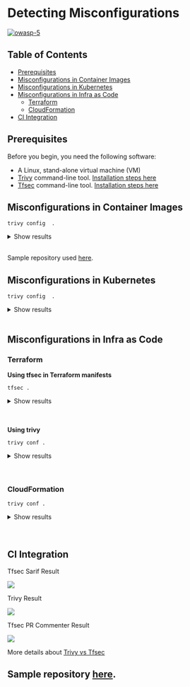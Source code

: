 
# Detecting Misconfigurations


[![owasp-5](https://techdocs.f5.com/dam/f5/kb/global/solutions/k10622005_images/A6_security_misconfiguration.png)](https://support.f5.com/csp/article/K10622005)

## Table of Contents
- [Prerequisites](#prerequisites)
- [Misconfigurations in Container Images](#misconfigurations-in-container-images)
- [Misconfigurations in Kubernetes](#misconfigurations-in-kubernetes)
- [Misconfigurations in Infra as Code](#misconfigurations-in-infra-as-code)
  - [Terraform](#terraform)
  - [CloudFormation](#cloudformation)
- [CI Integration](#ci-integration)

## Prerequisites

Before you begin, you need the following software:

- A Linux, stand-alone virtual machine (VM)
- [Trivy](https://www.aquasec.com/products/trivy/) command-line tool. [Installation steps here](https://aquasecurity.github.io/trivy/v0.20.0/getting-started/installation/)
- [Tfsec](https://github.com/aquasecurity/tfsec) command-line tool. [Installation steps here](https://github.com/aquasecurity/tfsec#installation)

## Misconfigurations in Container Images

`trivy config  .`

<details>
<summary>Show results</summary>

![](https://i.imgur.com/2SYJEQe.png)
</details></br>

Sample repository used [here](https://github.com/krol3/infra-code-tf).
## Misconfigurations in Kubernetes

`trivy config  .`

<details>
<summary>Show results</summary>

![](https://i.imgur.com/cZ2NagX.png)

</details></br>

## Misconfigurations in Infra as Code

### Terraform

**Using tfsec in Terraform manifests**

`tfsec .`

<details>
<summary>Show results</summary>

```
WARNING: Failed to load module: missing module with source 'terraform-aws-modules/security-group/aws' -  try to 'terraform init' first
WARNING: Failed to load module: missing module with source 'terraform-aws-modules/ec2-instance/aws' -  try to 'terraform init' first
WARNING: Failed to load module: missing module with source 'terraform-aws-modules/s3-bucket/aws' -  try to 'terraform init' first

  Result 1

  [aws-kms-auto-rotate-keys][MEDIUM] Resource 'aws_kms_key.this' does not have KMS Key auto-rotation enabled.
  /Users/krol/workspace/github/infra-code-tf/app-ec2/main.tf:79-80


      76 |   tags = local.tags
      77 | }
      78 |
      79 | resource "aws_kms_key" "this" {
      80 | }
      81 |
      82 | resource "aws_network_interface" "this" {
      83 |   count = 1

  Legacy ID:  AWS019
  Impact:     Long life KMS keys increase the attack surface when compromised
  Resolution: Configure KMS key to auto rotate

  More Info:
  - https://tfsec.dev/docs/aws/kms/auto-rotate-keys#aws/kms
  - https://registry.terraform.io/providers/hashicorp/aws/latest/docs/resources/kms_key#enable_key_rotation
  - https://docs.aws.amazon.com/kms/latest/developerguide/rotate-keys.html

  times
  ------------------------------------------
  disk i/o             31.415294ms
  parsing HCL          27.395µs
  evaluating values    427.268µs
  running checks       2.329946ms

  counts
  ------------------------------------------
  files loaded         7
  blocks               21
  modules              0

  results
  ------------------------------------------
  critical             0
  high                 0
  medium               1
  low                  0
  ignored              0

  1 potential problems detected.
```

</details></br>
<br>

**Using trivy**

`trivy conf .`

<details>
<summary>Show results</summary>

```
WARNING: Failed to load module: missing module with source 'terraform-aws-modules/security-group/aws' -  try to 'terraform init' first
WARNING: Failed to load module: missing module with source 'terraform-aws-modules/ec2-instance/aws' -  try to 'terraform init' first
WARNING: Failed to load module: missing module with source 'terraform-aws-modules/s3-bucket/aws' -  try to 'terraform init' first
2021-10-27T22:44:28.692-0300	INFO	Detected config files: 4

app-ec2/main.tf (terraform)
===========================
Tests: 14 (SUCCESSES: 13, FAILURES: 1, EXCEPTIONS: 0)
Failures: 1 (UNKNOWN: 0, LOW: 0, MEDIUM: 1, HIGH: 0, CRITICAL: 0)

+------------------------------------------+--------------+------------------------------------------+----------+----------------------------------------------------+
|                   TYPE                   |  MISCONF ID  |                  CHECK                   | SEVERITY |                      MESSAGE                       |
+------------------------------------------+--------------+------------------------------------------+----------+----------------------------------------------------+
|   Terraform Security Check powered by    | AVD-AWS-0065 | A KMS key is not configured to           |  MEDIUM  | Resource 'aws_kms_key.this' does not               |
|                  tfsec                   |              | auto-rotate.                             |          | have KMS Key auto-rotation enabled.                |
|                                          |              |                                          |          | -->tfsec.dev/docs/aws/kms/auto-rotate-keys#aws/kms |
+------------------------------------------+--------------+------------------------------------------+----------+----------------------------------------------------+

app-ec2/variables.tf (terraform)
================================
Tests: 8 (SUCCESSES: 8, FAILURES: 0, EXCEPTIONS: 0)
Failures: 0 (UNKNOWN: 0, LOW: 0, MEDIUM: 0, HIGH: 0, CRITICAL: 0)


site-s3/main.tf (terraform)
===========================
Tests: 5 (SUCCESSES: 5, FAILURES: 0, EXCEPTIONS: 0)
Failures: 0 (UNKNOWN: 0, LOW: 0, MEDIUM: 0, HIGH: 0, CRITICAL: 0)


site-s3/variables.tf (terraform)
================================
Tests: 2 (SUCCESSES: 2, FAILURES: 0, EXCEPTIONS: 0)
Failures: 0 (UNKNOWN: 0, LOW: 0, MEDIUM: 0, HIGH: 0, CRITICAL: 0)
```
</details></br>
<br>

### CloudFormation

```
trivy conf .
```

<details>
<summary>Show results</summary>

```
trivy conf .
WARNING: Failed to load module: missing module with source 'terraform-aws-modules/s3-bucket/aws' -  try to 'terraform init' first
2021-11-25T13:49:04.581-0300	INFO	Detected config files: 4

cf-sample.yaml (cloudformation)
===============================
Tests: 11 (SUCCESSES: 4, FAILURES: 7, EXCEPTIONS: 0)
Failures: 7 (UNKNOWN: 0, LOW: 3, MEDIUM: 0, HIGH: 4, CRITICAL: 0)

+------------------------------------------+--------------+------------------------------------------+----------+------------------------------------------+
|                   TYPE                   |  MISCONF ID  |                  CHECK                   | SEVERITY |                 MESSAGE                  |
+------------------------------------------+--------------+------------------------------------------+----------+------------------------------------------+
| Cloudformation Security Check powered by | AVD-AWS-0009 | Launch configuration should not have a   |   HIGH   | Launch configuration associates public   |
|                  cfsec                   |              | public IP address.                       |          | IP address.                              |
+                                          +--------------+------------------------------------------+----------+------------------------------------------+
|                                          | AVD-AWS-0017 | CloudWatch log groups should be          |   LOW    | Log group is not encrypted.              |
|                                          |              | encrypted using CMK                      |          |                                          |
+                                          +--------------+------------------------------------------+----------+------------------------------------------+
|                                          | AVD-AWS-0057 | IAM policy should avoid use of wildcards |   HIGH   | IAM policy document uses wildcarded      |
|                                          |              | and instead apply the principle of least |          | resource for sensitive action(s).        |
|                                          |              | privilege                                |          |                                          |
+                                          +              +                                          +          +                                          +
|                                          |              |                                          |          |                                          |
|                                          |              |                                          |          |                                          |
|                                          |              |                                          |          |                                          |
+                                          +              +                                          +          +                                          +
|                                          |              |                                          |          |                                          |
|                                          |              |                                          |          |                                          |
|                                          |              |                                          |          |                                          |
+                                          +--------------+------------------------------------------+----------+------------------------------------------+
|                                          | AVD-AWS-0099 | Missing description for security group   |   LOW    | Security group rule does not have a      |
|                                          |              | rule.                                    |          | description.                             |
+                                          +              +                                          +          +                                          +
|                                          |              |                                          |          |                                          |
|                                          |              |                                          |          |                                          |
+------------------------------------------+--------------+------------------------------------------+----------+------------------------------------------+
```
</details></br>
<br>


## CI Integration

Tfsec Sarif Result

![](https://i.imgur.com/V26WdZ1.png)


Trivy Result

![](https://i.imgur.com/MPgHSij.png)


Tfsec PR Commenter Result
    
![](https://i.imgur.com/7ZVOhcU.png)   

More details about [Trivy vs Tfsec](https://aquasecurity.github.io/trivy/dev/misconfiguration/comparison/tfsec/)

Sample repository [here](https://github.com/krol3/infra-code-tf). 
---
